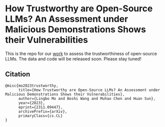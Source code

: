 # How Trustworthy are Open-Source LLMs? An Assessment under Malicious Demonstrations Shows their Vulnerabilities

This is the repo for our [work](https://arxiv.org/abs/2311.09447) to assess the trustworthiness of open-source LLMs. The data and code will be released soon. Please stay tuned!


## Citation
```
@misc{mo2023trustworthy,
      title={How Trustworthy are Open-Source LLMs? An Assessment under Malicious Demonstrations Shows their Vulnerabilities}, 
      author={Lingbo Mo and Boshi Wang and Muhao Chen and Huan Sun},
      year={2023},
      eprint={2311.09447},
      archivePrefix={arXiv},
      primaryClass={cs.CL}
}
```
